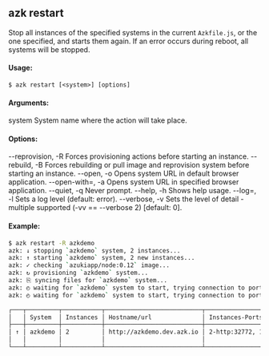 ## azk restart

  Stop all instances of the specified systems in the current `Azkfile.js`, or the one specified, and starts them again. If an error occurs during reboot, all systems will be stopped.

#### Usage:

    $ azk restart [<system>] [options]

#### Arguments:

  system                    System name where the action will take place.

#### Options:

  --reprovision, -R         Forces provisioning actions before starting an instance.
  --rebuild, -B             Forces rebuilding or pull image and reprovision system before starting an instance.
  --open, -o                Opens system URL in default browser application.
  --open-with=<app>, -a     Opens system URL in specified browser application.
  --quiet, -q               Never prompt.
  --help, -h                Shows help usage.
  --log=<level>, -l         Sets a log level (default: error).
  --verbose, -v             Sets the level of detail - multiple supported (-vv == --verbose 2) [default: 0].

#### Example:

```sh
$ azk restart -R azkdemo
azk: ↓ stopping `azkdemo` system, 2 instances...
azk: ↑ starting `azkdemo` system, 2 new instances...
azk: ✓ checking `azukiapp/node:0.12` image...
azk: ↻ provisioning `azkdemo` system...
azk: ⎘ syncing files for `azkdemo` system...
azk: ◴ waiting for `azkdemo` system to start, trying connection to port http/tcp...
azk: ◴ waiting for `azkdemo` system to start, trying connection to port http/tcp...

┌───┬─────────┬───────────┬───────────────────────────┬────────────────────────────┬───────────────────┐
│   │ System  │ Instances │ Hostname/url              │ Instances-Ports            │ Provisioned       │
├───┼─────────┼───────────┼───────────────────────────┼────────────────────────────┼───────────────────┤
│ ↑ │ azkdemo │ 2         │ http://azkdemo.dev.azk.io │ 2-http:32772, 1-http:32771 │ a few seconds ago │
│   │         │           │                           │                            │                   │
└───┴─────────┴───────────┴───────────────────────────┴────────────────────────────┴───────────────────┘
```
